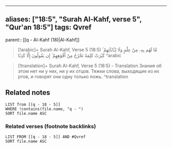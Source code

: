 
---
aliases: ["18:5", "Surah Al-Kahf, verse 5", "Qur'an 18:5"]
tags: Qvref
---

parent:: [[q - Al-Kahf (18)|Al-Kahf]]

> [!arabic]+ Surah Al-Kahf, Verse 5 (18:5)
> <span class="quran-arabic">مَّا لَهُم بِهِۦ مِنْ عِلْمٍ وَلَا لِـَٔابَآئِهِمْ ۚ كَبُرَتْ كَلِمَةً تَخْرُجُ مِنْ أَفْوَٰهِهِمْ ۚ إِن يَقُولُونَ إِلَّا كَذِبًا</span>
^arabic

> [!translation]+ Surah Al-Kahf, Verse 5 (18:5) - Translation
> Знания об этом нет ни у них, ни у их отцов. Тяжки слова, выходящие из их ртов, и говорят они одну только ложь.
^translation



## Related notes
```dataview
LIST from [[q - 18 - 5]]
WHERE !contains(file.name, "q - ")
SORT file.name ASC
```

### Related verses (footnote backlinks)
```dataview
LIST FROM [[q - 18 - 5]] AND #Qvref
SORT file.name ASC
```

